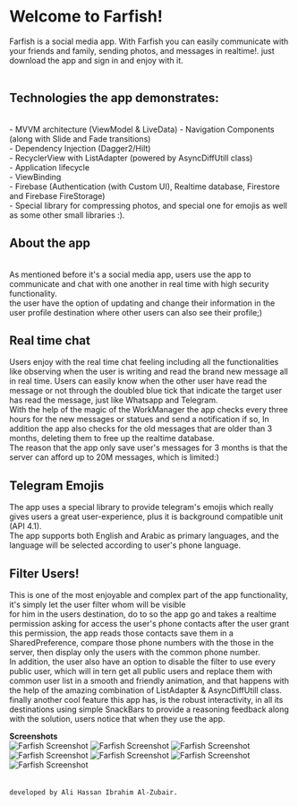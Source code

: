 <h1>Welcome to Farfish!</h1>
Farfish is a social media app. With Farfish you can easily communicate
with your friends and family, sending photos, and messages in realtime!.
just download the app and sign in and enjoy with it.</br></br>
<h2>Technologies the app demonstrates:</h2></br>
- MVVM architecture (ViewModel & LiveData)</br.
- WorkManager (OneTimeWork && PeriodicTimeWork)</br>
- Navigation Components (along with Slide and Fade transitions)</br>
- Dependency Injection (Dagger2/Hilt)</br>
- RecyclerView with ListAdapter (powered by AsyncDiffUtill class)</br>
- Application lifecycle</br>
- ViewBinding</br>
- Firebase (Authentication (with Custom UI), Realtime database, Firestore and Firebase FireStorage) </br>
- Special library for compressing photos, and special one for emojis as well as some other small libraries :).</br>

<h2>About the app</h2> </br>
As mentioned before it's a social media app, users use the app to communicate and chat
with one another in real time with high security functionality.</br>
the user have the option of updating and change their information in the
user profile destination where other users can also see their profile;) </br>
<h2>Real time chat</h2>
Users enjoy with the real time chat feeling including all the functionalities like observing when the user is writing
and read the brand new message all in real time.
Users can easily know when the other user have read the message or not through the doubled blue tick
that indicate the target user has read the message, just like Whatsapp and Telegram.</br>
With the help of the magic of the WorkManager the app checks every three hours for the new messages or statues and send a notification if so,
In addition the app also checks for the old messages that are older than 3 months, deleting them to free up the realtime database.</br>
The reason that the app only save user's messages for 3 months is that the server can afford up to 20M messages, which is limited:)</br>
<h2>Telegram Emojis</h2>
The app uses a special library to provide telegram's emojis which really gives users a great user-experience,
plus it is background compatible unit (API 4.1). </br>
The app supports both English and Arabic as primary languages, and the
language will be selected according to user's phone language.
</br>
<h2>Filter Users!</h2>
This is one of the most enjoyable and complex part of the app functionality, it's simply let the user filter whom will be visible </br>
for him in the users destination, do to so the app go and takes a realtime permission asking for access the user's phone contacts
after the user grant this permission, the app reads those contacts save them in a SharedPreference, compare those phone numbers with
the those in the server, then display only the users with the common phone number. </br>
In addition, the user also have an option to disable the filter to use every public user, which will in tern get all
public users and replace them with common user list in a smooth and friendly animation, and that happens with
the help of the amazing combination of ListAdapter & AsyncDiffUtill class.
finally another cool feature this app has, is the robust interactivity, in all its destinations
using simple SnackBars to provide a reasoning feedback along with the solution, users notice that when they use the app.</br>

 <b>Screenshots</b></br>
 <img src="https://github.com/3li-7assan-Dev1712/Farfish/blob/master/1.png" alt="Farfish Screenshot">
 <img src="https://github.com/3li-7assan-Dev1712/Farfish/blob/master/2.png" alt="Farfish Screenshot">
 <img src="https://github.com/3li-7assan-Dev1712/Farfish/blob/master/3.png" alt="Farfish Screenshot">
 <img src="https://github.com/3li-7assan-Dev1712/Farfish/blob/master/4.png" alt="Farfish Screenshot">
 <img src="https://github.com/3li-7assan-Dev1712/Farfish/blob/master/5.png" alt="Farfish Screenshot">
 <img src="https://github.com/3li-7assan-Dev1712/Farfish/blob/master/6.png" alt="Farfish Screenshot">
 <img src="https://github.com/3li-7assan-Dev1712/Farfish/blob/master/7.png" alt="Farfish Screenshot"></br>
</br></br>
    `developed by Ali Hassan Ibrahim Al-Zubair.`
